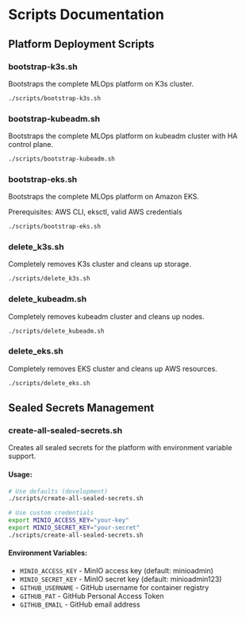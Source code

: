 # Scripts Documentation

## Platform Deployment Scripts

### bootstrap-k3s.sh
Bootstraps the complete MLOps platform on K3s cluster.

```bash
./scripts/bootstrap-k3s.sh
```

### bootstrap-kubeadm.sh  
Bootstraps the complete MLOps platform on kubeadm cluster with HA control plane.

```bash
./scripts/bootstrap-kubeadm.sh
```

### bootstrap-eks.sh
Bootstraps the complete MLOps platform on Amazon EKS.

Prerequisites: AWS CLI, eksctl, valid AWS credentials

```bash
./scripts/bootstrap-eks.sh
```

### delete_k3s.sh
Completely removes K3s cluster and cleans up storage.

```bash
./scripts/delete_k3s.sh
```

### delete_kubeadm.sh
Completely removes kubeadm cluster and cleans up nodes.

```bash
./scripts/delete_kubeadm.sh
```

### delete_eks.sh
Completely removes EKS cluster and cleans up AWS resources.

```bash
./scripts/delete_eks.sh
```

## Sealed Secrets Management

### create-all-sealed-secrets.sh
Creates all sealed secrets for the platform with environment variable support.

#### Usage:
```bash
# Use defaults (development)
./scripts/create-all-sealed-secrets.sh

# Use custom credentials
export MINIO_ACCESS_KEY="your-key"
export MINIO_SECRET_KEY="your-secret"
./scripts/create-all-sealed-secrets.sh
```

#### Environment Variables:
- `MINIO_ACCESS_KEY` - MinIO access key (default: minioadmin)
- `MINIO_SECRET_KEY` - MinIO secret key (default: minioadmin123)
- `GITHUB_USERNAME` - GitHub username for container registry
- `GITHUB_PAT` - GitHub Personal Access Token
- `GITHUB_EMAIL` - GitHub email address
